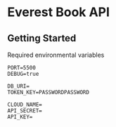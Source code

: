 # Everest Book API

## Getting Started
Required environmental variables
```
PORT=5500
DEBUG=true

DB_URI=
TOKEN_KEY=PASSWORDPASSWORD

CLOUD_NAME=
API_SECRET=
API_KEY=
```


